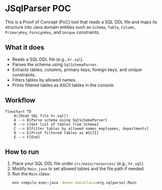 # JSqlParser POC

This is a Proof of Concept (PoC) tool that reads a SQL DDL file and maps its structure into Java domain entities such as `Schema`, `Table`, `Column`, `PrimaryKey`, `ForeignKey`, and `Unique` constraints.

## What it does

- Reads a SQL DDL file (e.g., `hr.sql`).
- Parses the schema using `SqlSchemaParser`.
- Extracts tables, columns, primary keys, foreign keys, and unique constraints.
- Filters tables by allowed names.
- Prints filtered tables as ASCII tables in the console.

## Workflow
```mermaid
flowchart TD
    A([Read SQL file hr.sql])
    A --> B[Parse schema using SqlSchemaParser]
    B --> C[Get list of tables from Schema]
    C --> D[Filter tables by allowed names employees, departments]
    D --> E[Print filtered tables as ASCII]
    E --> F[End]
```

## How to run

1. Place your SQL DDL file under `src/main/resources/` (e.g., `hr.sql`).
2. Modify `Main.java` to set allowed tables and the file path if needed.
3. Run the `Main` class:
   ```bash
   mvn compile exec:java -Dexec.mainClass=org.sqlparser.Main